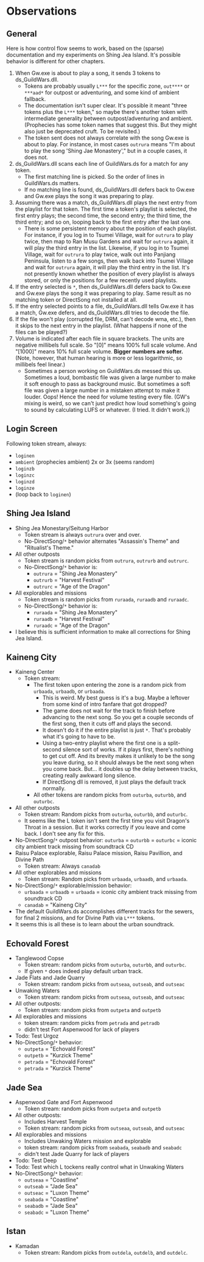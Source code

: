 # Observations

## General

Here is how control flow seems to work, based on the (sparse) documentation and my experiments on Shing Jea Island. It's possible behavior is different for other chapters.
1. When Gw.exe is about to play a song, it sends 3 tokens to ds_GuildWars.dll.
     - Tokens are probably usually `L***` for the specific zone, `out****` or `***aad*` for outpost or adventuring, and some kind of ambient fallback.
     - The documentation isn't super clear. It's possible it meant "three tokens plus the `L***` token," so maybe there's another token with intermediate generality between outpost/adventuring and ambient. (Prophecies has some token names that suggest this. But they might also just be deprecated cruft. To be revisited.) 
     - The token sent does not always correlate with the song Gw.exe is about to play. For instance, in most cases `outrura` means "I'm about to play the song 'Shing Jae Monastery'," but in a couple cases, it does not.
2. ds_GuildWars.dll scans each line of GuildWars.ds for a match for any token.
     - The first matching line is picked. So the order of lines in GuildWars.ds matters.
     - If no matching line is found, ds_GuildWars.dll defers back to Gw.exe and Gw.exe plays the song it was preparing to play.
3. Assuming there was a match, ds_GuildWars.dll plays the next entry from the playlist for that token. The first time a token's playlist is selected, the first entry plays; the second time, the second entry; the third time, the third entry; and so on, looping back to the first entry after the last one.
     - There is some persistent memory about the position of each playlist. For instance, if you log in to Tsumei Village, wait for `outrura` to play twice, then map to Ran Musu Gardens and wait for `outrura` again, it will play the third entry in the list. Likewise, if you log in to Tsumei Village, wait for `outrura` to play twice, walk out into Panjiang Peninsula, listen to a few songs, then walk back into Tsumei Village and wait for `outrura` again, it will play the third entry in the list. It's not presently known whether the position of every playlist is always stored, or only the positions for a few recently used playlists.
4. If the entry selected is `*`, then ds_GuildWars.dll defers back to Gw.exe and Gw.exe plays the song it was preparing to play. Same result as no matching token or DirectSong not installed at all.
5. If the entry selected points to a file, ds_GuildWars.dll tells Gw.exe it has a match, Gw.exe defers, and ds_GuildWars.dll tries to decode the file.
6. If the file won't play (corrupted file, DRM, can't decode wma, etc.), then it skips to the next entry in the playlist. (What happens if none of the files can be played?)
7. Volume is indicated after each file in square brackets. The units are negative millibels full scale. So "[0]" means 100% full scale volume. And "[1000]" means 10% full scale volume. **Bigger numbers are softer.** (Note, however, that human hearing is more or less logarithmic, so millibels feel linear.)
     - Sometimes a person working on GuildWars.ds messed this up. Sometimes a loud, bombastic file was given a large number to make it soft enough to pass as background music. But sometimes a soft file was given a large number in a mistaken attempt to make it louder. Oops! Hence the need for volume testing every file. (GW's mixing is weird, so we can't just predict how loud something's going to sound by calculating LUFS or whatever. (I tried. It didn't work.))


## Login Screen
Following token stream, always:
- `loginen`
- `ambient` (prophecies ambient) 2x or 3x (seems random)
- `loginzb`
- `loginzc`
- `loginzd`
- `loginze`
- (loop back to `loginen`)

## Shing Jea Island
- Shing Jea Monestary/Seitung Harbor
     - Token stream is always `outrura` over and over.
     - No-DirectSong/`*` behavior alternates "Assassin's Theme" and "Ritualist's Theme."
- All other outposts
     - Token stream is random picks from `outrura`, `outrurb` and `outrurc`.
     -  No-DirectSong/`*` behavior is:
          -  `outrura` = "Shing Jea Monastery"
          -  `outrurb` = "Harvest Festival"
          -  `outrurc` = "Age of the Dragon"
- All explorables and missions
     - Token stream is random picks from `ruraada`, `ruraadb` and `ruraadc`.
     -  No-DirectSong/`*` behavior is:
          -  `ruraada` = "Shing Jea Monastery"
          -  `ruraadb` = "Harvest Festival"
          -  `ruraadc` = "Age of the Dragon"
- I believe this is sufficient information to make all corrections for Shing Jea Island.

## Kaineng City 
- Kaineng Center
     - Token stream:
          - The first token upon entering the zone is a random pick from `urbaada`, `urbaadb`, or `urbaada`.
               - This is weird. My best guess is it's a bug. Maybe a leftover from some kind of intro fanfare that got dropped?
               - The game does not wait for the track to finish before advancing to the next song. So you get a couple seconds of the first song, then it cuts off and plays the second.
               - It doesn't do it if the entire playlist is just `*`. That's probably what it's going to have to be.
               - Using a two-entry playlist where the first one is a split-second silence sort of works. If it plays first, there's nothing to get cut off. And its brevity makes it unlikely to be the song you leave during, so it should always be the next song when you come back. But... it doubles up the delay between tracks, creating really awkward long silence.
               - If DirectSong dll is removed, it just plays the default track normally.
          - All other tokens are random picks from `outurba`, `outurbb`, and `outurbc`.
- All other outposts
     - Token stream: Random picks from `outurba`, `outurbb`, and `outurbc`.
     - It seems like the L token isn't sent the first time you visit Dragon's Throat in a session. But it works correctly if you leave and come back. I don't see any fix for this.
- No-DirectSong/`*` outpost behavior: `outurba` = `outurbb` = `outurbc` = iconic city ambient track missing from soundtrack CD
- Raisu Palace explorable, Raisu Palace mission, Raisu Pavillion, and Divine Path
     - Token stream: Always `canadab`
- All other explorables and missions
     - Token stream: Random picks from `urbaada`, `urbaadb`, and `urbaada`.
- No-DirectSong/`*` explorable/mission behavior:
     - `urbaada` = `urbaadb` = `urbaada` = iconic city ambient track missing from soundtrack CD
     - `canadab` = "Kaineng City"
- The default GuildWars.ds accomplishes different tracks for the sewers, for final 2 missions, and for Divine Path via `L***` tokens.
- It seems this is all these is to learn about the urban soundtrack.

## Echovald Forest
- Tanglewood Copse
     - Token stream: random picks from `outurba`, `outurbb`, and `outurbc`.
     - If given `*` does indeed play default urban track.
- Jade Flats and Jade Quarry
     - Token stream: random picks from `outseaa`, `outseab`, and `outseac`
- Unwaking Waters
     - Token stream: random picks from `outseaa`, `outseab`, and `outseac`
- All other outposts:
     - Token stream: random picks from `outpeta` and `outpetb`
- All explorables and missions
     - token stream: random picks from `petrada` and `petradb`
     - didn't test Fort Aspenwood for lack of players
- Todo: Test Urgoz
- No-DirectSong/`*` behavior:
     - `outpeta` = "Echovald Forest"
     - `outpetb` = "Kurzick Theme"
     - `petrada` = "Echovald Forest"
     - `petrada` = "Kurzick Theme"
     
## Jade Sea
- Aspenwood Gate and Fort Aspenwood
     - Token stream: random picks from `outpeta` and `outpetb`
- All other outposts:
     - Includes Harvest Temple
     - Token stream: random picks from `outseaa`, `outseab`, and `outseac`
- All explorables and missions
     - Includes Unwaking Waters mission and explorable
     - token stream: random picks from `seabada`, `seabadb` and `seabadc`
     - didn't test Jade Quarry for lack of players
- Todo: Test Deep
- Todo: Test which L tockens really control what in Unwaking Waters
- No-DirectSong/`*` behavior:
     - `outseaa` = "Coastline"
     - `outseab` = "Jade Sea"
     - `outseac` = "Luxon Theme"
     - `seabada` = "Coastline"
     - `seabadb` = "Jade Sea"
     - `seabadc` = "Luxon Theme"
     

## Istan
- Kamadan
     - Token stream: Random picks from `outdela`, `outdelb`, and `outdelc`.

